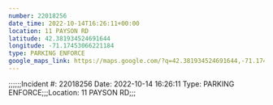 ```yaml
---
number: 22018256
date_time: 2022-10-14T16:26:11+00:00
location: 11 PAYSON RD
latitude: 42.381934524691644
longitude: -71.17453066221184
type: PARKING ENFORCE
google_maps_link: https://maps.google.com/?q=42.381934524691644,-71.17453066221184
---
```


;;;;;;Incident #: 22018256   Date: 2022-10-14 16:26:11   Type: PARKING ENFORCE;;;Location: 11 PAYSON RD;;;
